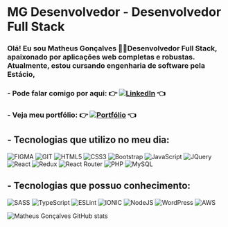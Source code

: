 # MG Desenvolvedor - Desenvolvedor Full Stack

### Olá! Eu sou Matheus Gonçalves ✌🏼Desenvolvedor Full Stack, apaixonado por aplicações web completas e robustas. Atualmente, estou cursando engenharia de software pela Estácio,

### - Pode falar comigo por aqui: 👉 [![LinkedIn](https://img.shields.io/badge/LinkedIn-0077B5?style=for-the-badge&logo=linkedin&logoColor=white)](https://www.linkedin.com/in/developer-matheus/) 👈

### - Veja meu portfólio: 👉 [![Portfólio](https://img.shields.io/badge/website-000000?style=for-the-badge&logo=About.me&logoColor=white)](https://matheusldev.github.io/matheusLdev/) 👈

## - Tecnologias que utilizo no meu dia:

<div style="display: inline_block">
    <img src="https://img.shields.io/badge/Figma-F24E1E?style=for-the-badge&logo=figma&logoColor=white"alt="FIGMA"/>
    <img src="https://img.shields.io/badge/GIT-E44C30?style=for-the-badge&logo=git&logoColor=white"alt="GIT"/>
    <img src="https://img.shields.io/badge/HTML5-E34F26?style=for-the-badge&logo=html5&logoColor=white"alt="HTML5"/>
    <img src="https://img.shields.io/badge/CSS3-1572B6?style=for-the-badge&logo=css3&logoColor=white"alt="CSS3" />
    <img src="https://img.shields.io/badge/Bootstrap-563D7C?style=for-the-badge&logo=bootstrap&logoColor=white"alt="Bootstrap" />
    <img src="https://img.shields.io/badge/JavaScript-F7DF1E?style=for-the-badge&logo=javascript&logoColor=black"alt="JavaScript" />
    <img src="https://img.shields.io/badge/jQuery-0769AD?style=for-the-badge&logo=jquery&logoColor=white"alt="JQuery" />
    <img src="https://img.shields.io/badge/React-20232A?style=for-the-badge&logo=react&logoColor=61DAFB"alt="React" />
    <img src="https://img.shields.io/badge/Redux-593D88?style=for-the-badge&logo=redux&logoColor=white"alt="Redux" />
    <img src="https://img.shields.io/badge/React_Router-CA4245?style=for-the-badge&logo=react-router&logoColor=white"alt="React Router" />
    <img src="https://img.shields.io/badge/PHP-777BB4?style=for-the-badge&logo=php&logoColor=white"alt="PHP" />
    <img src="https://img.shields.io/badge/MySQL-005C84?style=for-the-badge&logo=mysql&logoColor=white"alt="MySQL" />
</div>

## - Tecnologias que possuo conhecimento:

<div style="display: inline_block">
    <img src="https://img.shields.io/badge/Sass-CC6699?style=for-the-badge&logo=sass&logoColor=white"alt="SASS" />
    <img src="https://img.shields.io/badge/TypeScript-007ACC?style=for-the-badge&logo=typescript&logoColor=white"alt="TypeScript" />
    <img src="https://img.shields.io/badge/eslint-3A33D1?style=for-the-badge&logo=eslint&logoColor=white"alt="ESLint" />
    <img src="https://img.shields.io/badge/Ionic-3880FF?style=for-the-badge&logo=ionic&logoColor=white"alt="IONIC" />
    <img src="https://img.shields.io/badge/Node.js-43853D?style=for-the-badge&logo=node.js&logoColor=white"alt="NodeJS" />
    <img src="https://img.shields.io/badge/Wordpress-21759B?style=for-the-badge&logo=wordpress&logoColor=white"alt="WordPress" />
    <img src="https://img.shields.io/badge/Amazon_AWS-FF9900?style=for-the-badge&logo=amazonaws&logoColor=white"alt="AWS" />
</div>

![Matheus Gonçalves GitHub stats](https://github-readme-stats.vercel.app/api?username=matheusLdev&show_icons=true&theme=merko)
